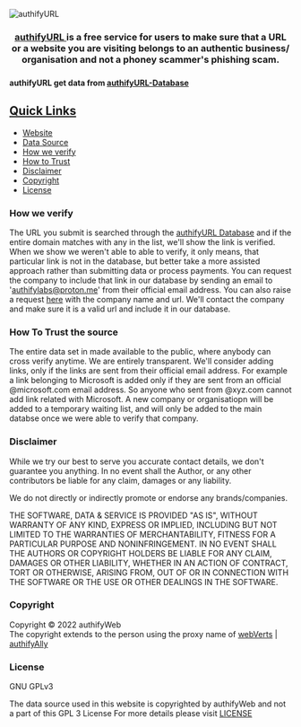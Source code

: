 ![authifyURL](https://user-images.githubusercontent.com/100699190/206897669-bfac10fa-3c62-485e-a515-f7ef10ba1f07.png)

<div align=center> <h3> <a href ="https://authifyWeb.github.io/authifyURL/"> authifyURL </a> is a free service for users to make sure that a URL or a website you are visiting belongs to an authentic business/ organisation and not a phoney scammer's phishing scam.  <h3> </div>

#### authifyURL get data from [authifyURL-Database](https://github.com/authifyWeb/authifyURL-Database)

## <ins>Quick Links</ins>
* [Website](https://authifyweb.github.io/authifyURL/)
* [Data Source](https://github.com/authifyWeb/authifyURL-Database)
* [How we verify](https://github.com/authifyWeb/authifyURL#how-we-verify)
* [How to Trust](https://github.com/authifyWeb/authifyURL#how-to-trust-the-source)
* [Disclaimer](https://github.com/authifyWeb/authifyURL#disclaimer)
* [Copyright](https://github.com/authifyWeb/authifyURL#copyright)
* [License](https://github.com/authifyWeb/authifyURL#license)

### How we verify
The URL you submit is searched through the [authifyURL Database](https://github.com/authifyWeb/authifyURL-Database) and if the entire domain matches with any in the list, we'll show the link is verified. When we show we weren't able to able to verify, it only means, that particular link is not in the database, but better take a more assisted approach rather than submitting data or process payments. 
You can request the company to include that link in our database by sending an email to 'authifylabs@proton.me' from their official email address. You can also raise a request [here](https://github.com/authifyWeb/authifyURL-Database/issues) with the company name and url. We'll contact the company and make sure it is a valid url and include it in our database.

### How To Trust the source
The entire data set in made available to the public, where anybody can cross verify anytime. We are entirely transparent. We'll consider adding links, only if the links are sent from their official email address. For example a link belonging to Microsoft is added only if they are sent from an official @microsoft.com email address. So anyone who sent from @xyz.com cannot add link related with Microsoft. A new company or organisatiopn will be added to a temporary waiting list, and will only be added to the main databse once we were able to verify that company. 

### Disclaimer
While we try our best to serve you accurate contact details, we don't guarantee you anything. In no event shall the Author, or any other contributors be liable for any claim, damages or any liability.

We do not directly or indirectly promote or endorse any brands/companies. 

THE SOFTWARE, DATA & SERVICE IS PROVIDED "AS IS", WITHOUT WARRANTY OF ANY KIND, EXPRESS OR IMPLIED, INCLUDING BUT NOT LIMITED TO THE WARRANTIES OF MERCHANTABILITY, FITNESS FOR A PARTICULAR PURPOSE AND NONINFRINGEMENT. IN NO EVENT SHALL THE AUTHORS OR COPYRIGHT HOLDERS BE LIABLE FOR ANY CLAIM, DAMAGES OR OTHER LIABILITY, WHETHER IN AN ACTION OF CONTRACT, TORT OR OTHERWISE, ARISING FROM, OUT OF OR IN CONNECTION WITH THE SOFTWARE OR THE USE OR OTHER DEALINGS IN THE SOFTWARE.

### Copyright
Copyright © 2022 authifyWeb <br>
The copyright extends to the person using the proxy name of [webVerts](https://github.com/webVerts) | [authifyAlly](https://github.com/authifyAlly) 

### License

GNU GPLv3
  
The data source used in this website is copyrighted by authifyWeb and not a part of this GPL 3 License
For more details please visit <a href="https://github.com/authifyWeb/authifyURL/blob/main/LICENSE"> LICENSE </a> 

